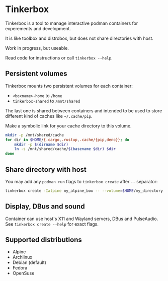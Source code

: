 # Tinkerbox

Tinkerbox is a tool to manage interactive podman containers for experements and development.

It is like toolbox and distrobox, but does not share directories with host.

Work in progress, but useable.

Read code for instructions or call `tinkerbox --help`.


## Persistent volumes

Tinkerbox mounts two persistent volumes for each container:

 * `<boxname>-home` to `/home`
 * `tinkerbox-shared` to `/mnt/shared`

The last one is shared between containers and intended to be used to store different kind of caches like `~/.cache/pip`.

Make a symbolic link for your cache directory to this volume.
```bash
mkdir -p /mnt/shared/cache
for dir in $HOME/{.cargo,.rustup,.cache/{pip,deno}}; do
    mkdir -p $(dirname $dir)
    ln -s /mnt/shared/cache/$(basename $dir) $dir 
done
```


## Share directory with host

You may add any `podman run` flags to `tinkerbox create` after `--` separator:
```bash
tinkerbox create -Ialpine my_alpine_box -- --volume=$HOME/my_directory:$HOME/my_directory:rw
```


## Display, DBus and sound

Container can use host's X11 and Wayland servers, DBus and PulseAudio.
See `tinkerbox create --help` for exact flags.


## Supported distributions

 * Alpine
 * Archlinux
 * Debian (default)
 * Fedora
 * OpenSuse

